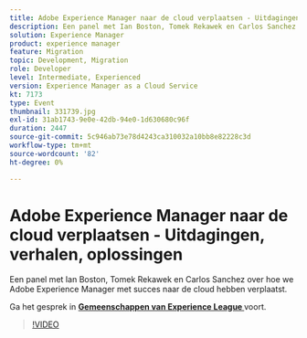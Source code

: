 ```yaml
---
title: Adobe Experience Manager naar de cloud verplaatsen - Uitdagingen, verhalen, oplossingen
description: Een panel met Ian Boston, Tomek Rekawek en Carlos Sanchez over hoe we Adobe Experience Manager met succes naar de cloud hebben verplaatst. Deze sessie is afgeleverd als onderdeel van de Adobe Developers Live Content-gebeurtenis.
solution: Experience Manager
product: experience manager
feature: Migration
topic: Development, Migration
role: Developer
level: Intermediate, Experienced
version: Experience Manager as a Cloud Service
kt: 7173
type: Event
thumbnail: 331739.jpg
exl-id: 31ab1743-9e0e-42db-94e0-1d630680c96f
duration: 2447
source-git-commit: 5c946ab73e78d4243ca310032a10bb8e82228c3d
workflow-type: tm+mt
source-wordcount: '82'
ht-degree: 0%

---
```


# Adobe Experience Manager naar de cloud verplaatsen - Uitdagingen, verhalen, oplossingen

Een panel met Ian Boston, Tomek Rekawek en Carlos Sanchez over hoe we Adobe Experience Manager met succes naar de cloud hebben verplaatst.

Ga het gesprek in **[Gemeenschappen van Experience League ](https://adobe.ly/36Yd3v6)** voort.

>[!VIDEO](https://video.tv.adobe.com/v/331739/?quality=12&learn=on&hidetitle=true)
